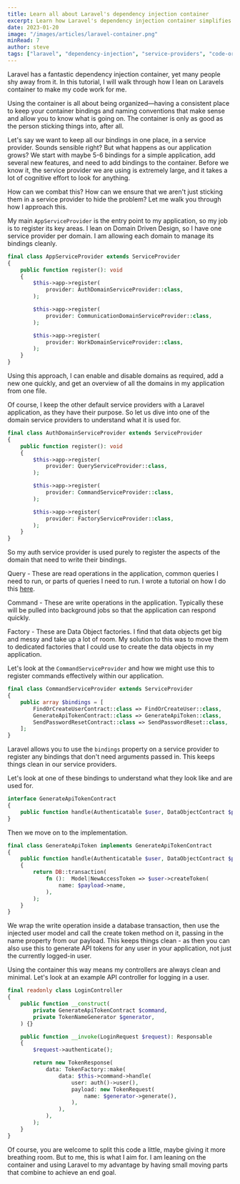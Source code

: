 ```yaml
---
title: Learn all about Laravel's dependency injection container
excerpt: Learn how Laravel's dependency injection container simplifies code organization and optimization for efficient Laravel applications
date: 2023-01-20
image: "/images/articles/laravel-container.png"
minRead: 7
author: steve
tags: ["laravel", "dependency-injection", "service-providers", "code-organization"]
---
```


Laravel has a fantastic dependency injection container, yet many people shy away from it. In this tutorial, I will walk through how I lean on Laravels container to make my code work for me.

Using the container is all about being organized—having a consistent place to keep your container bindings and naming conventions that make sense and allow you to know what is going on. The container is only as good as the person sticking things into, after all.

Let's say we want to keep all our bindings in one place, in a service provider. Sounds sensible right? But what happens as our application grows? We start with maybe 5-6 bindings for a simple application, add several new features, and need to add bindings to the container. Before we know it, the service provider we are using is extremely large, and it takes a lot of cognitive effort to look for anything.

How can we combat this? How can we ensure that we aren't just sticking them in a service provider to hide the problem? Let me walk you through how I approach this.

My main `AppServiceProvider` is the entry point to my application, so my job is to register its key areas. I lean on Domain Driven Design, so I have one service provider per domain. I am allowing each domain to manage its bindings cleanly.

```php
final class AppServiceProvider extends ServiceProvider
{
	public function register(): void
	{
		$this->app->register(
			provider: AuthDomainServiceProvider::class,
		);

		$this->app->register(
			provider: CommunicationDomainServiceProvider::class,
		);

		$this->app->register(
			provider: WorkDomainServiceProvider::class,
		);
	}
}
```

Using this approach, I can enable and disable domains as required, add a new one quickly, and get an overview of all the domains in my application from one file.

Of course, I keep the other default service providers with a Laravel application, as they have their purpose. So let us dive into one of the domain service providers to understand what it is used for.

```php
final class AuthDomainServiceProvider extends ServiceProvider
{
	public function register(): void
	{
		$this->app->register(
			provider: QueryServiceProvider::class,
		);

		$this->app->register(
			provider: CommandServiceProvider::class,
		);

		$this->app->register(
			provider: FactoryServiceProvider::class,
		);
	}
}
```

So my auth service provider is used purely to register the aspects of the domain that need to write their bindings.

Query - These are read operations in the application, common queries I need to run, or parts of queries I need to run. I wrote a tutorial on how I do this [here](https://laravel-news.com/effective-eloquent).

Command - These are write operations in the application. Typically these will be pulled into background jobs so that the application can respond quickly.

Factory - These are Data Object factories. I find that data objects get big and messy and take up a lot of room. My solution to this was to move them to dedicated factories that I could use to create the data objects in my application.

Let's look at the `CommandServiceProvider` and how we might use this to register commands effectively within our application.

```php
final class CommandServiceProvider extends ServiceProvider
{
	public array $bindings = [
		FindOrCreateUserContract::class => FindOrCreateUser::class,
		GenerateApiTokenContract::class => GenerateApiToken::class,
		SendPasswordResetContract::class => SendPasswordReset::class,
	];
}
```

Laravel allows you to use the `bindings` property on a service provider to register any bindings that don't need arguments passed in. This keeps things clean in our service providers.

Let's look at one of these bindings to understand what they look like and are used for.

```php
interface GenerateApiTokenContract
{
	public function handle(Authenticatable $user, DataObjectContract $payload): Model|NewAccessToken;
}
```

Then we move on to the implementation.

```php
final class GenerateApiToken implements GenerateApiTokenContract
{
	public function handle(Authenticatable $user, DataObjectContract $payload): Model|NewAccessToken
	{
		return DB::transaction(
			fn ():  Model|NewAccessToken => $user->createToken(
				name: $payload->name,
			),
		);
	}
}
```

We wrap the write operation inside a database transaction, then use the injected user model and call the create token method on it, passing in the name property from our payload. This keeps things clean - as then you can also use this to generate API tokens for any user in your application, not just the currently logged-in user.

Using the container this way means my controllers are always clean and minimal. Let's look at an example API controller for logging in a user.

```php
final readonly class LoginController
{
	public function __construct(
		private GenerateApiTokenContract $command,
		private TokenNameGenerator $generator,
	) {}

	public function __invoke(LoginRequest $request): Responsable
	{
		$request->authenticate();

		return new TokenResponse(
			data: TokenFactory::make(
				data: $this->command->handle(
					user: auth()->user(),
					payload: new TokenRequest(
						name: $generator->generate(),
					),
				),
			),
		);
	}
}
```

Of course, you are welcome to split this code a little, maybe giving it more breathing room. But to me, this is what I aim for. I am leaning on the container and using Laravel to my advantage by having small moving parts that combine to achieve an end goal.
